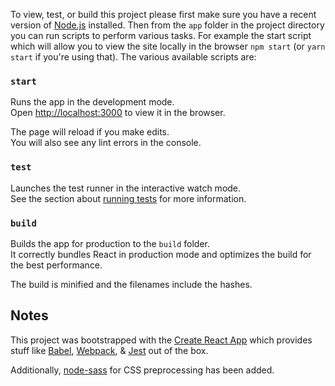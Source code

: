 



To view, test, or build this project please first make sure you have a recent version of [Node.js](https://nodejs.org/en/)
installed.
Then from the `app` folder in the project directory you can run scripts to perform various tasks. For example the start script which will allow you to view the site locally in the browser
`npm start` (or `yarn start` if you're using that).  The various available scripts are:


### `start`

Runs the app in the development mode.<br>
Open [http://localhost:3000](http://localhost:3000) to view it in the browser.

The page will reload if you make edits.<br>
You will also see any lint errors in the console.

### `test`

Launches the test runner in the interactive watch mode.<br>
See the section about [running tests](#running-tests) for more information.

### `build`

Builds the app for production to the `build` folder.<br>
It correctly bundles React in production mode and optimizes the build for the best performance.

The build is minified and the filenames include the hashes.<br>




## Notes

This project was bootstrapped with the [Create React App](https://github.com/facebookincubator/create-react-app) which provides stuff like
[Babel](https://babeljs.io), [Webpack](https://webpack.github.io), & [Jest](https://facebook.github.io/jest/) out of the box.

Additionally, [node-sass](https://github.com/sass/node-sass) for CSS preprocessing has been added.

